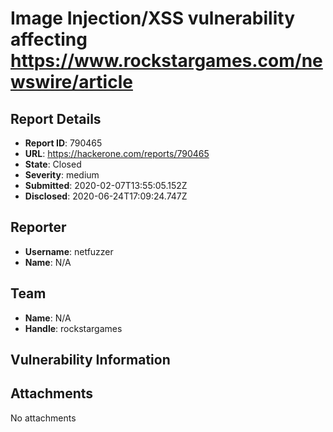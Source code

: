 # Image Injection/XSS vulnerability affecting https://www.rockstargames.com/newswire/article

## Report Details
- **Report ID**: 790465
- **URL**: https://hackerone.com/reports/790465
- **State**: Closed
- **Severity**: medium
- **Submitted**: 2020-02-07T13:55:05.152Z
- **Disclosed**: 2020-06-24T17:09:24.747Z

## Reporter
- **Username**: netfuzzer
- **Name**: N/A

## Team
- **Name**: N/A
- **Handle**: rockstargames

## Vulnerability Information


## Attachments
No attachments
